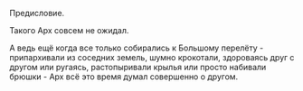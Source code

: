 Предисловие.

Такого Арх совсем не ожидал.

А ведь ещё когда все только собирались к Большому перелёту - припархивали из соседних земель, шумно крокотали, здороваясь друг с другом или ругаясь, растопыривали крылья или просто набивали брюшки - Арх всё это время думал совершенно о другом.
